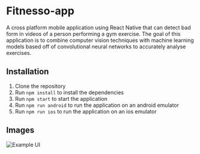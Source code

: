 # Fitnesso-app

A cross platform mobile application using React Native that can detect bad form in videos of a person performing a gym exercise. The goal of this application is to combine computer vision techniques with machine learning models based off of convolutional neural networks to accurately analyse exercises.

## Installation

1. Clone the repository
2. Run `npm install` to install the dependencies
3. Run `npm start` to start the application
4. Run `npm run android` to run the application on an android emulator
5. Run `npm run ios` to run the application on an ios emulator

## Images

![Example UI]("./images/fitnesso.png")